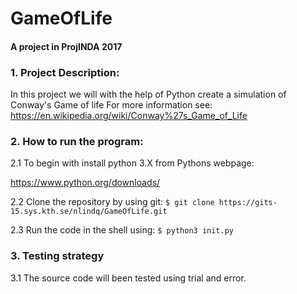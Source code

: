 # GameOfLife
#### A project in ProjINDA 2017

### 1. Project Description:
In this project we will with the help of Python create a simulation of Conway's Game of life
For more information see: 
https://en.wikipedia.org/wiki/Conway%27s_Game_of_Life

### 2. How to run the program:

2.1 To begin with install python 3.X from Pythons webpage:

https://www.python.org/downloads/

2.2 Clone the repository by using git: 
```$ git clone https://gits-15.sys.kth.se/nlindq/GameOfLife.git```

2.3 Run the code in the shell using: 
```$ python3 init.py```

### 3. Testing strategy 

3.1 The source code will been tested using trial and error.


